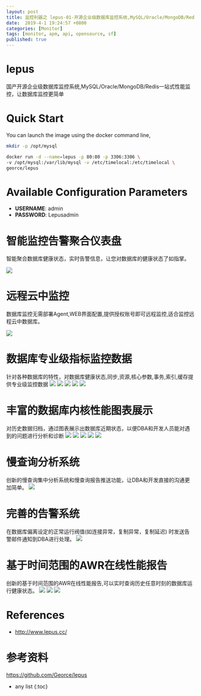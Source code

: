 ```yaml
---
layout: post
title: 监控利器之 lepus-01-开源企业级数据库监控系统,MySQL/Oracle/MongoDB/Redis一站式性能监控，让数据库监控更简单
date:  2019-4-1 19:24:57 +0800
categories: [Monitor]
tags: [monitor, apm, api, opensource, sf]
published: true
---
```



# lepus

国产开源企业级数据库监控系统,MySQL/Oracle/MongoDB/Redis一站式性能监控，让数据库监控更简单

# Quick Start

You can launch the image using the docker command line,

```bash
mkdir -p /opt/mysql

docker run -d --name=lepus -p 80:80 -p 3306:3306 \
-v /opt/mysql:/var/lib/mysql -v /etc/timelocal:/etc/timelocal \
georce/lepus
```

# Available Configuration Parameters

- **USERNAME**: admin
- **PASSWORD**: Lepusadmin

# 智能监控告警聚合仪表盘

智能聚合数据库健康状态，实时告警信息，让您对数据库的健康状态了如指掌。

<img src="http://www.lepus.cc/themes/default/styles/images/product/lepus_dashboard.jpg"/>

# 远程云中监控

数据库监控无需部署Agent,WEB界面配置,提供授权账号即可远程监控,适合监控远程云中数据库。

<img src="http://www.lepus.cc/themes/default/styles/images/product/lepus_mysql_config.jpg"/>

# 数据库专业级指标监控数据
针对各种数据库的特性，对数据库健康状态,同步,资源,核心参数,事务,索引,缓存提供专业级监控数据
<img src="http://www.lepus.cc/themes/default/styles/images/product/lepus_mysql_index.jpg"/>
<img src="http://www.lepus.cc/themes/default/styles/images/product/lepus_mysql_repl.jpg"/>
<img src="http://www.lepus.cc/themes/default/styles/images/product/lepus_mysql_innodb.jpg"/>
<img src="http://www.lepus.cc/themes/default/styles/images/product/lepus_mongo_index.jpg"/>
<img src="http://www.lepus.cc/themes/default/styles/images/product/lepus_mongo_indexes.jpg"/>

# 丰富的数据库内核性能图表展示
对历史数据归档，通过图表展示出数据库近期状态，以便DBA和开发人员能对遇到的问题进行分析和诊断
<img src="http://www.lepus.cc/themes/default/styles/images/product/lepus_mysql_chart.jpg"/>
<img src="http://www.lepus.cc/themes/default/styles/images/product/lepus_mysql_chart2.jpg"/>
<img src="http://www.lepus.cc/themes/default/styles/images/product/lepus_mysql_chart3.jpg"/>
<img src="http://www.lepus.cc/themes/default/styles/images/product/lepus_oracle_chart1.jpg"/>
<img src="http://www.lepus.cc/themes/default/styles/images/product/lepus_oracle_chart2.jpg"/>

# 慢查询分析系统
创新的慢查询集中分析系统和慢查询报告推送功能，让DBA和开发直接的沟通更加简单。
<img src="http://www.lepus.cc/themes/default/styles/images/product/lepus_mysql_slowquery.jpg"/>

# 完善的告警系统
在数据库偏离设定的正常运行阀值(如连接异常，复制异常，复制延迟) 时发送告警邮件通知到DBA进行处理。
<img src="http://www.lepus.cc/themes/default/styles/images/product/lepus_alarm.jpg"/>

# 基于时间范围的AWR在线性能报告
创新的基于时间范围的AWR在线性能报告,可以实时查询历史任意时刻的数据库运行健康状态。
<img src="http://www.lepus.cc/themes/default/styles/images/product/lepus_mysql_awr.jpg"/>
<img src="http://www.lepus.cc/themes/default/styles/images/product/lepus_mysql_awr1.jpg"/>
<img src="http://www.lepus.cc/themes/default/styles/images/product/lepus_mysql_awr2.jpg"/>

# References
* http://www.lepus.cc/

# 参考资料

https://github.com/Georce/lepus

* any list
{:toc}